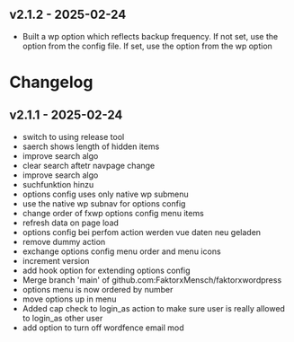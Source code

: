 ## v2.1.2 - 2025-02-24

- Built a wp option which reflects backup frequency. If not set, use the option from the config file. If set, use the option from the wp option

# Changelog

## v2.1.1 - 2025-02-24

- switch to using release tool
- saerch shows length of hidden items
- improve search algo
- clear search aftetr navpage change
- improve search algo
- suchfunktion hinzu
- options config uses only native wp submenu
- use the native wp subnav for options config
- change order of fxwp options config menu items
- refresh data on page load
- options config bei perfom action werden vue daten neu geladen
- remove dummy action
- exchange options config menu order and menu icons
- increment version
- add hook option for extending options config
- Merge branch 'main' of github.com:FaktorxMensch/faktorxwordpress
- options menu is now ordered by number
- move options up in menu
- Added cap check to login_as action to make sure user is really allowed to login_as other user
- add option to turn off wordfence email mod

